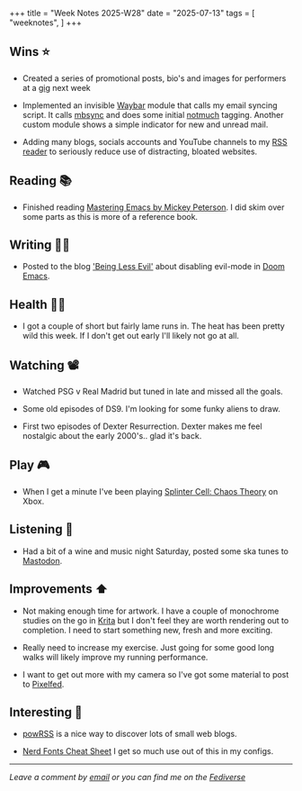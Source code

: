 +++
title = "Week Notes 2025-W28"
date = "2025-07-13"
tags = [
"weeknotes",
]
+++

## Wins ⭐

 - Created a series of promotional posts, bio's and images for performers at a [gig](https://www.ticketsource.co.uk/navigators-art-performance/yo-underground-4/e-ajgyzm) next week
 
 - Implemented an invisible [Waybar](https://github.com/Alexays/Waybar) module that calls my email syncing script. It calls [mbsync](https://isync.sourceforge.io/mbsync.html) and does some initial [notmuch](https://notmuchmail.org/) tagging. Another custom module shows a simple indicator for new and unread mail.
 
- Adding many blogs, socials accounts and YouTube channels to my [RSS reader](https://github.com/skeeto/elfeed) to seriously reduce use of distracting, bloated websites.
 
## Reading 📚

 - Finished reading [Mastering Emacs by Mickey Peterson](https://www.masteringemacs.org/). I did skim over some parts as this is more of a reference book.
 
## Writing ✍🏻

 - Posted to the blog ['Being Less Evil'](https://bledley.xyz/posts/2025-07-08-being-less-evil/) about disabling evil-mode in [Doom Emacs](https://github.com/doomemacs/doomemacs).
 
## Health 💪🏻

 - I got a couple of short but fairly lame runs in. The heat has been pretty wild this week. If I don't get out early I'll likely not go at all.
 
## Watching 📽

 - Watched PSG v Real Madrid but tuned in late and missed all the goals.
 
 - Some old episodes of DS9. I'm looking for some funky aliens to draw.
 
 - First two episodes of Dexter Resurrection. Dexter makes me feel nostalgic about the early 2000's.. glad it's back.
 
## Play 🎮

 - When I get a minute I've been playing [Splinter Cell: Chaos Theory](https://en.wikipedia.org/wiki/Tom_Clancy%27s_Splinter_Cell:_Chaos_Theory) on Xbox.
 
## Listening 🎵

 - Had a bit of a wine and music night Saturday, posted some ska tunes to [Mastodon](https://mastodon.social/@bledley).
 
## Improvements ⬆

 - Not making enough time for artwork. I have a couple of monochrome studies on the go in [Krita](https://krita.org/en/) but I don't feel they are worth rendering out to completion. I need to start something new, fresh and more exciting.
 
 - Really need to increase my exercise. Just going for some good long walks will likely improve my running performance.
 
 - I want to get out more with my camera so I've got some material to post to [Pixelfed](https://pixelfed.social/bledley).
 
 
## Interesting 🤔

- [powRSS](https://powrss.com/index.html) is a nice way to discover lots of small web blogs.

- [Nerd Fonts Cheat Sheet](https://www.nerdfonts.com/cheat-sheet) I get so much use out of this in my configs.

---

*Leave a comment by [email](mailto:bledley@posteo.com) or you can find me on the [Fediverse](https://mastodon.social/@bledley)*

